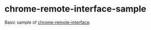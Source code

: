 # chrome-remote-interface-sample
Basic sample of [chrome-remote-interface](https://github.com/cyrus-and/chrome-remote-interface).
